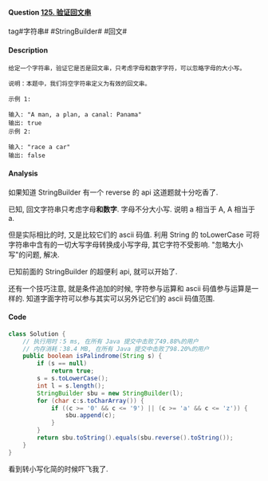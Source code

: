 #### Question [125. 验证回文串](https://leetcode-cn.com/problems/valid-palindrome/)

tag#字符串# #StringBuilder# #回文#



#### Description

```
给定一个字符串，验证它是否是回文串，只考虑字母和数字字符，可以忽略字母的大小写。

说明：本题中，我们将空字符串定义为有效的回文串。

示例 1:

输入: "A man, a plan, a canal: Panama"
输出: true
示例 2:

输入: "race a car"
输出: false

```



#### Analysis

如果知道 StringBuilder 有一个 reverse 的 api 这道题就十分吃香了.

已知, 回文字符串只考虑字母**和数字**. 字母不分大小写. 说明 a 相当于 A, A 相当于 a.

但是实际相比的时, 又是比较它们的 ascii 码值. 利用 String 的 toLowerCase 可将字符串中含有的一切大写字母转换成小写字母, 其它字符不受影响. "忽略大小写"的问题, 解决.

已知前面的 StringBuilder 的超便利 api, 就可以开始了.

还有一个技巧注意, 就是条件追加的时候, 字符参与运算和 ascii 码值参与运算是一样的. 知道字面字符可以参与其实可以另外记它们的 ascii 码值范围.



#### Code

```java
class Solution {
    // 执行用时：5 ms, 在所有 Java 提交中击败了49.88%的用户
    // 内存消耗：38.4 MB, 在所有 Java 提交中击败了98.20%的用户
    public boolean isPalindrome(String s) {
        if (s == null)  
            return true;
        s = s.toLowerCase();
        int l = s.length();
        StringBuilder sbu = new StringBuilder(l);
        for (char c:s.toCharArray()) {
            if ((c >= '0' && c <= '9') || (c >= 'a' && c <= 'z')) {
                sbu.append(c);
            }
        }
        return sbu.toString().equals(sbu.reverse().toString());
    }
}
```



看到转小写化简的时候吓飞我了.




